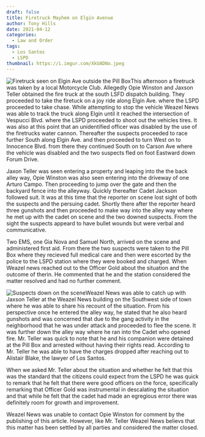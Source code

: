 ```yaml
---
draft: false
title: Firetruck Mayhem on Elgin Avenue
author: Tony Hills
date: 2021-04-12
categories:
  - Law and Order
tags:
  - Los Santos
  - LSPD
thumbnail: https://i.imgur.com/XkUADNo.jpeg
---
```


<img src="https://i.imgur.com/XkUADNo.jpeg" class="photo photo-left" alt="Firetruck seen on Elgin Ave outside the Pill Box" title="Firetruck seen on Elgin Ave outside the Pill Box" />This afternoon a firetruck was taken by a local Motorcycle Club. Allegedly Opie Winston and Jaxson Teller obtained the fire truck at the south LSFD dispatch building. They proceeded to take the firetuck on a joy ride along Elgin Ave. where the LSPD proceeded to take chase. While attempting to stop the vehicle Weazel News was able to track the truck along Elgin until it reached the intersection of Vespucci Blvd. where the LSPD proceeded to shoot out the vehicles tires. It was also at this point that an unidentified officer was disabled by the use of the firetrucks water cannon. Thereafter the suspects proceeded to race further South along Elgin Ave. and then proceeded to turn West on to Innocence Blvd. from there they continued South on to Carson Ave where the vehicle was disabled and the two suspects fled on foot Eastward down Forum Drive. 

Jaxon Teller was seen entering a property and leaping into the the back alley way, Opie Winston was also seen entering into the driveway of one Arturo Campo. Then proceeding to jump over the gate and then the backyard fence into the alleyway. Quickly thereafter Cadet Jackson followed suit. It was at this time that the reporter on scene lost sight of both the suspects and the persuing cadet. Shortly there after the reporter heard three gunshots and then proceeded to make way into the alley way where he met up with the cadet on scene and the two downed suspects. From the sight the suspects appeard to have bullet wounds but were verbal and communicative. 

Two EMS, one Gia Nova and Samuel North, arrived on the scene and administered first aid. From there the two suspects were taken to the Pill Box where they recieved full medical care and then were escorted by the police to the LSPD station where they were booked and charged. When Weazel news reached out to the Officer Gold about the situation and the outcome of therin. He commented that he and the station considered the matter resolved and had no further comment.

<img src="https://i.imgur.com/qQBEULd.jpeg" class="photo photo-left" alt="Suspects down on the scene" title="Suspects down on the scene" />Weazel News was able to catch up with Jaxson Teller at the Weazel News building on the Southwest side of town where he was able to share his recount of the situation. From his perspective once he entered the alley way, he stated that he also heard gunshots and was concerned that due to the gang activity in the neighborhood that he was under attack and proceeded to flee the scene. It was further down the alley way where he ran into the Cadet who opened fire. Mr. Teller was quick to note that he and his companion were detained at the Pill Box and arrested without having their rights read. According to Mr. Teller he was able to have the charges dropped after reaching out to Alistair Blake, the lawyer of Los Santos. 

When we asked Mr. Teller about the situation and whether he felt that this was the standard that the citizens could expect from the LSPD he was quick to remark that he felt that there were good officers on the force, specifically remarking that Officer Gold was instrumental in descalating the situation and that while he felt that the cadet had made an egregious error there was definitely room for growth and improvement.

Weazel News was unable to contact Opie Winston for comment by the publishing of this article. However, like Mr. Teller Weazel News believs that this matter has been settled by all parties and considered the matter closed.
